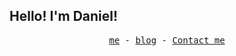 ## Hello! I'm Daniel!

<p align="center">
  <samp>
    <a href="https://www.dastasoft.com">me</a> -
    <a href="https://blog.dastasoft.com">blog</a> -
    <a href="https://github.com/dastasodt/dastasoft/issues/new?template=ama-template.md&title=hello!%20dastasoft!">Contact me</a>
  </samp>
</p>
